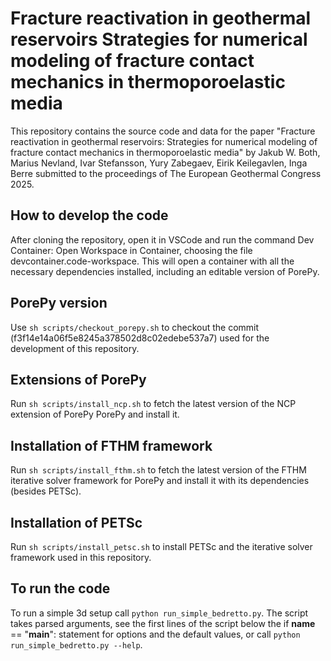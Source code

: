 # Fracture reactivation in geothermal reservoirs Strategies for numerical modeling of fracture contact mechanics in thermoporoelastic media

This repository contains the source code and data for the paper "Fracture reactivation in geothermal reservoirs: Strategies for numerical modeling of fracture contact mechanics in thermoporoelastic media" by  Jakub W. Both, Marius Nevland, Ivar Stefansson, Yury Zabegaev, Eirik Keilegavlen, Inga Berre submitted to the proceedings of The European Geothermal Congress 2025.

## How to develop the code
After cloning the repository, open it in VSCode and run the command Dev Container: Open Workspace in Container, choosing the file devcontainer.code-workspace.
This will open a container with all the necessary dependencies installed, including an editable version of PorePy.

## PorePy version
Use `sh scripts/checkout_porepy.sh` to checkout the commit (f3f14e14a06f5e8245a378502d8c02edebe537a7) used for the development of this repository.

## Extensions of PorePy
Run `sh scripts/install_ncp.sh` to fetch the latest version of the NCP extension of PorePy PorePy and install it.

## Installation of FTHM framework
Run `sh scripts/install_fthm.sh` to fetch the latest version of the FTHM iterative solver framework for PorePy and install it with its dependencies (besides PETSc).

## Installation of PETSc
Run `sh scripts/install_petsc.sh` to install PETSc and the iterative solver framework used in this repository.

## To run the code
To run a simple 3d setup call `python run_simple_bedretto.py`.
The script takes parsed arguments, see the first lines of the script below the if __name__ == "__main__": statement for options and the default values, or call `python run_simple_bedretto.py --help`.
